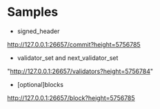 # Samples

* signed_header

http://127.0.0.1:26657/commit?height=5756785

* validator_set and next_validator_set

"http://127.0.0.1:26657/validators?height=5756784"

* [optional]blocks

http://127.0.0.1:26657/block?height=5756785